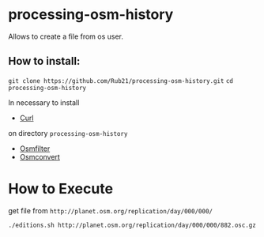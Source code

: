 # processing-osm-history
Allows to create a file from os user.

## How to install:

`git clone https://github.com/Rub21/processing-osm-history.git`
`cd processing-osm-history`

In necessary to install

- [Curl](http://curl.haxx.se/download.html)

on directory `processing-osm-history`

- [Osmfilter](http://wiki.openstreetmap.org/wiki/Osmfilter)
- [Osmconvert](http://wiki.openstreetmap.org/wiki/Osmconvert)

# How to Execute

get file from `http://planet.osm.org/replication/day/000/000/`

`./editions.sh http://planet.osm.org/replication/day/000/000/882.osc.gz`

